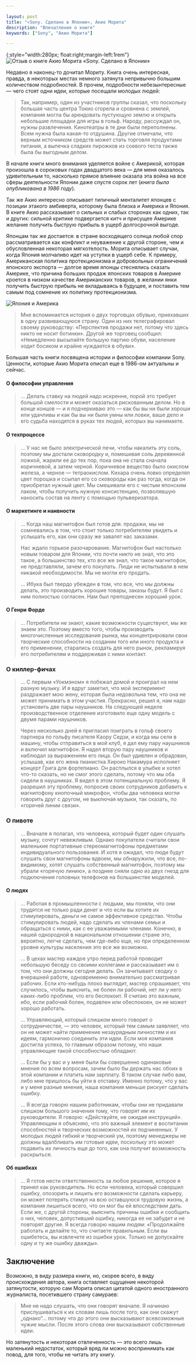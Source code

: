```yaml
---

layout: post
title: "«Sony. Сделано в Японии», Акио Морита"
description: "Впечатления о книге"
keywords: ["Sony", "Акио Морита"]

---
```


{:style="width:280px; float:right;margin-left:1rem"}
![Отзыв о книге Акио Морита «Sony. Сделано в Японии»](/assets/articles-assets/akio-morita_sony.jpg)

Недавно я наконец-то дочитал Мориту. Книга очень интересная, правда, в некоторых местах немного затянута непривычно большим количеством подробностей. В прочем, подробности небезынтересные — чего стоят одни идеи,
которые посещали молодых людей:

> Так, например, один из участников группы сказал, что поскольку большая часть центра Токио сгорела и сровнена с землей, компания могла бы арендовать пустующую землю и открыть небольшие площадки для игры в гольф. Народу, рассуждал он, нужны развлечения. Кинотеатры в те дни были переполнены. Всем нужна была какая-то отдушина. Другие отмечали, что верным источником средств может стать торговля продуктами питания, а выпечка сладких пирожков из соевого теста также была бы выгодным делом.

В начале книги много внимания уделяется войне с Америкой, которая произошла в сороковых годах двадцатого века — для меня оказалось удивительным то, насколько прямое влияние оказала эта война на все сферы деятельности Японии даже спустя сорок лет (_книга была опубликована в 1986 году_). 

Так же Акио интересно описывает типичный менталитет японцев с позиции этакого амбиверта, которому была близка и Америка и Япония. В книге Акио рассказывает о сильных и слабых сторонах как одних, так и других: сильной критике подвергается китч и присущее Америке желание получить быструю прибыль в ущерб долгосрочной выгоде. 

Японцам так же достается: в стране восходящего солнца любой спор рассматривается как конфликт и неуважение к другой стороне, чем и обусловленная некоторая мягкотелость. Морита описывает случаи, когда Япония молчаливо идет на уступки в ущерб себе. К примеру, Американская политика протекционизма и добровольных ограничений японского экспорта — долгое время японцы стеснялись сказать Америке, что причина больших продаж японских товаров в Америке кроется в низком качестве Американских товаров, в желании янки получить быструю прибыль не вкладываясь в будущее, и поставить тем самым под сомнение их политику протекционизма.

![Япония и Америка](/assets/articles-assets/america-vs-japan.jpg)

> Мне вспоминается история о двух торговцах обувью, приехавших в одну развивающуюся страну. Один из них телеграфировал своему руководству: «Перспектив продажи нет, потому что здесь никто не носит ботинки». Другой же торговец сообщил: «Немедленно высылайте большую партию обуви, население ходит босиком и крайне нуждается в обуви».

Большая часть книги посвящена истории и философии компании Sony. Ценности, которые Акио Морита описал еще в 1986-ом актуальны и сейчас. 

#### О философии управления

> … Делать ставку на людей надо искренне, порой это требует большой смелости и может оказаться рискованным делом. Но в конце концов — и я подчеркиваю это — как бы вы ни были хороши или удачливы и как бы вы ни были умны или ловки, ваше дело и его судьба находятся в руках тех людей, которых вы нанимаете.

#### О техпроцессе

> … У нас не было электрической печи, чтобы накалить эту соль, поэтому мы достали сковородку и, помешивая соль деревянной ложкой, жарили ее до тех пор, пока она не стала сначала коричневой, а затем черной. Коричневое вещество было окислом железа, а черное — тетраокислом. Кихара очень ловко определял цвет порошка и ссыпал его со сковороды как раз тогда, когда он приобретал нужный цвет. Мы смешивали его с чистым японским лаком, чтобы получить нужную консистенцию, позволявшую наносить состав на ленту с помощью пульверизатора.

#### О маркетинге и наивности

> … Когда наш магнитофон был готов для. продажи, мы не сомневались в том, что стоит только потребителям увидеть и услышать его, как они сразу же завалят нас заказами.
>
> Нас ждало горькое разочарование. Магнитофон был настолько новым товаром для Японии, что почти никто не знал, что это такое, а большинство тех, кто все же знал, что такое магнитофон, не представляли, зачем его покупать. Люди не испытывали в нем никакой необходимости. Мы не могли его продать.
>
> … Ибука был твердо убежден в том, что все, что мы должны делать, это производить хорошие товары, заказы будут. Я был с ним полностью согласен. Нам был преподнесен хороший урок.

#### О Генри Форде

> … Потребители не знают, какие возможности существуют, мы же знаем это. Поэтому вместо того, чтобы производить многочисленные исследования рынка, мы концентрировали свои творческие способности на создании того или иного продукта и его применении, старались создать для него рынок, рекламируя его потребителям и поддерживая с ними контакт.

### О киллер-фичах

> … С первым «Уокмэном» я побежал домой и проиграл на нем разную музыку. И я вдруг заметил, что мой эксперимент раздражает мою жену, которая была недовольна тем, что она не может принимать в этом участия. Прекрасно, решил я, нам надо установить две пары наушников. На следующей неделе производственное отделение изготовило еще одну модель с двумя парами наушников.
>
> Через несколько дней я пригласил поиграть в гольф своего партнера по гольфу писателя Каору Седзи, и когда мы сели в машину, чтобы отправиться в мой клуб, я дал ему пару наушников и включил магнитофон. Я надел вторую пару наушников и наблюдал за выражением его лица. Он был удивлен и обрадован, услышав, как его жена пианистка Хироко Накамура исполняет концерт Грига для фортепиано. Он расплылся в улыбке и хотел что-то сказать, но не смог этого сделать, потому что мы оба сидели в наушниках. Я видел в этом потенциальную проблему. Я разрешил эту проблему, попросив своих сотрудников добавить к магнитофону кнопочный микрофон, чтобы два человека могли говорить друг с другом, не выключая музыки, так сказать, по «горячей линии связи».

### О пивоте

> … Вначале я полагал, что человека, который будет один слушать музыку, сочтут невежливым. Однако покупатели считали свои маленькие портативные стереомагнитофоны предметами индивидуального пользования. И хотя я ожидал, что люди будут слушать свои магнитофоны вдвоем, мы обнаружили, что все, по-видимому, хотят слушать собственный магнитофон, поэтому мы убрали «горячую линию», а позднее сняли одно из двух гнезд для подключения головных телефонов на большинстве моделей. 

#### О людях

> … Работая в промышленности с людьми, мы поняли, что они трудятся не только ради денег и что если вы хотите их стимулировать, деньги не самое эффективное средство. Чтобы стимулировать людей, надо сделать их членами семьи и обращаться с ними, как с ее уважаемыми членами. Конечно, в нашей однородной в национальном отношении стране это, вероятно, легче сделать, чем где-либо еще, но при определенном уровне культуры населения это все же возможно.
>
> … В цехах мастер каждое утро перед работой проводит небольшую беседу со своими коллегами и рассказывает им о том, что они должны сегодня делать. Он зачитывает сводку о вчерашней работе, одновременно внимательно рассматривая рабочих. Если кто-нибудь плохо выглядит, мастер спрашивает, что случилось, чтобы выяснить, не болен ли рабочий, нет ли у него каких-либо проблем, что его беспокоит. Я считаю это важным, ибо, если рабочий болен, подавлен или обеспокоен, он не может хорошо работать.
>
> … Управляющий, который слишком много говорит о сотрудничестве, — это человек, который тем самым заявляет, что он не может найти применение незаурядным личностям и их идеям, гармонично соединить эти идеи. Если моя компания достигла успеха, то главным образом потому, что наши управляющие такой способностью обладают.
>
> … Если бы у вас и у меня были бы совершенно одинаковые мнения по всем вопросам, зачем было бы держать нас обоих в этой компании и платить нам зарплату. В таком случае либо вам, либо мне пришлось бы уйти в отставку. Именно потому, что у вас и у меня разные мнения, наша компания меньше рискует сделать ошибку.
>
> … Я всегда говорю нашим работникам, чтобы они не придавали слишком большого значения тому, что говорят им их руководители. Я говорю: «Действуйте, не ожидая инструкций». Управляющим я объясняю, что это важный элемент в воспитании способностей и творческих возможностей их подчиненных. У молодых людей гибкий и творческий ум, поэтому менеджеры не должны вдалбливать им готовые идеи, поскольку это может подавить их личность еще до того, как она получит возможность раскрыться.

#### Об ошибках

> … Я готов нести ответственность за любое решение, которое я принял как руководитель. Но если человека, который совершил ошибку, опозорить и лишить его возможности сделать карьеру, он может потерять стимул на всю оставшуюся трудовую жизнь, а компания лишиться всего, что он мог бы ей впоследствии дать. Если же, с другой стороны, выяснить причины ошибки и сообщить о них, человек, допустивший ошибку, никогда ее не забудет и не повторят другие. Я всегда говорю нашим людям: «Продолжайте работать и делайте то, что считаете правильным. Если вы ошибетесь, вы извлечете из ошибки урок. Только не допускайте одну и ту же ошибку дважды».

## Заключение 

Возможно, в виду размера книги, но, скорее всего, в виду происхождения автора, книга оставляет ощущение некоторой затянутости, которую сам Морита описал
цитатой одного иностранного журналиста, посетившего страну самураев:

> Мне не надо слушать, что они говорят вначале. Я начинаю прислушиваться к их словам лишь после того, как они скажут „однако“… потому что до этого они высказывают всевозможные чужие мысли. После этого слова они высказывают собственные идеи.

Но затянутость и некоторая отвлеченность — это всего лишь маленький недостаток, который вряд ли можно воспринимать как повод, для того, чтобы не читать эту книгу.